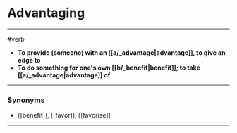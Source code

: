 # Advantaging
---
#verb
- **To provide (someone) with an [[a/_advantage|advantage]], to give an edge to**
- **To do something for one's own [[b/_benefit|benefit]]; to take [[a/_advantage|advantage]] of**
---
### Synonyms
- [[benefit]], [[favor]], [[favorise]]
---
